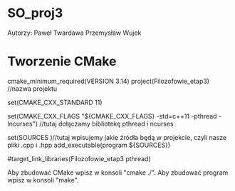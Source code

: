 # SO_proj3
Autorzy:
Paweł Twardawa
Przemysław Wujek

# Tworzenie CMake

cmake_minimum_required(VERSION 3.14)
project(Filozofowie_etap3)        //nazwa projektu

set(CMAKE_CXX_STANDARD 11)

set(CMAKE_CXX_FLAGS "${CMAKE_CXX_FLAGS} -std=c++11 -pthread -lncurses") //tutaj dołączamy bibliotekę pthread i ncurses

set(SOURCES )//tutaj wpisujemy jakie źródła będą w projekcie, czyli nasze pliki .cpp i .hpp
add_executable(program ${SOURCES})

\#target_link_libraries(Filozofowie_etap3 pthread)


Aby zbudować CMake wpisz w konsoli "cmake ./".
Aby zbudować program wpisz w konsoli "make".
